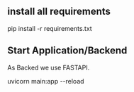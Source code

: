 ## install all requirements
pip install -r requirements.txt


## Start Application/Backend

As Backed we use FASTAPI.

uvicorn main:app --reload